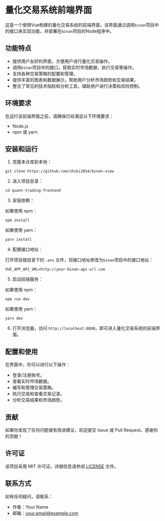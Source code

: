 # 量化交易系统前端界面

这是一个使用Vue构建的量化交易系统的前端界面，该界面通过调用`binan`项目中的接口来实现功能，并部署在`binan`项目的Node程序中。

## 功能特点

- 提供用户友好的界面，方便用户进行量化交易操作。
- 调用`binan`项目中的接口，获取实时市场数据、执行交易等操作。
- 支持各种交易策略的配置和管理。
- 提供丰富的图表和数据展示，帮助用户分析市场趋势和交易结果。
- 整合了常见的技术指标和分析工具，辅助用户进行决策和风险控制。

## 环境要求

在运行该前端界面之前，请确保已经满足以下环境要求：

- Node.js
- npm 或 yarn

## 安装和运行

1. 克隆本仓库到本地：

```
git clone https://github.com/shiki2014/binan-view
```

2. 进入项目目录：

```
cd quant-trading-frontend
```

3. 安装依赖：

如果使用 npm：

```
npm install
```

如果使用 yarn：

```
yarn install
```

4. 配置接口地址：

打开项目根目录下的 `.env` 文件，将接口地址修改为`binan`项目中的接口地址：

```
VUE_APP_API_URL=http://your-binan-api-url.com
```

5. 启动前端服务：

如果使用 npm：

```
npm run dev
```

如果使用 yarn：

```
yarn dev
```

6. 打开浏览器，访问 `http://localhost:8080`，即可进入量化交易系统的前端界面。

## 配置和使用

在界面中，你可以进行以下操作：

- 登录/注册账号。
- 查看实时市场数据。
- 编写和管理交易策略。
- 执行交易和查看交易记录。
- 分析交易结果和市场趋势。

## 贡献

如果你发现了任何问题或有改进建议，欢迎提交 Issue 或 Pull Request。感谢你的贡献！

## 许可证

该项目采用 MIT 许可证。详细信息请参阅 [LICENSE](./LICENSE) 文件。

## 联系方式

如有任何疑问，请联系：
- 作者：Your Name
- 邮箱：your.email@example.com